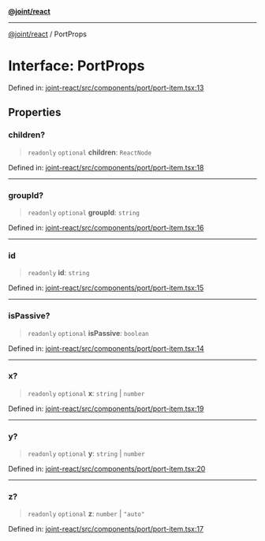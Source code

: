 [**@joint/react**](../README.md)

***

[@joint/react](../README.md) / PortProps

# Interface: PortProps

Defined in: [joint-react/src/components/port/port-item.tsx:13](https://github.com/samuelgja/joint/blob/main/packages/joint-react/src/components/port/port-item.tsx#L13)

## Properties

### children?

> `readonly` `optional` **children**: `ReactNode`

Defined in: [joint-react/src/components/port/port-item.tsx:18](https://github.com/samuelgja/joint/blob/main/packages/joint-react/src/components/port/port-item.tsx#L18)

***

### groupId?

> `readonly` `optional` **groupId**: `string`

Defined in: [joint-react/src/components/port/port-item.tsx:16](https://github.com/samuelgja/joint/blob/main/packages/joint-react/src/components/port/port-item.tsx#L16)

***

### id

> `readonly` **id**: `string`

Defined in: [joint-react/src/components/port/port-item.tsx:15](https://github.com/samuelgja/joint/blob/main/packages/joint-react/src/components/port/port-item.tsx#L15)

***

### isPassive?

> `readonly` `optional` **isPassive**: `boolean`

Defined in: [joint-react/src/components/port/port-item.tsx:14](https://github.com/samuelgja/joint/blob/main/packages/joint-react/src/components/port/port-item.tsx#L14)

***

### x?

> `readonly` `optional` **x**: `string` \| `number`

Defined in: [joint-react/src/components/port/port-item.tsx:19](https://github.com/samuelgja/joint/blob/main/packages/joint-react/src/components/port/port-item.tsx#L19)

***

### y?

> `readonly` `optional` **y**: `string` \| `number`

Defined in: [joint-react/src/components/port/port-item.tsx:20](https://github.com/samuelgja/joint/blob/main/packages/joint-react/src/components/port/port-item.tsx#L20)

***

### z?

> `readonly` `optional` **z**: `number` \| `"auto"`

Defined in: [joint-react/src/components/port/port-item.tsx:17](https://github.com/samuelgja/joint/blob/main/packages/joint-react/src/components/port/port-item.tsx#L17)
